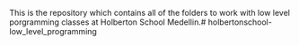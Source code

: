 This is the repository which contains all of the folders to work with low level porgramming classes at Holberton School Medellin.# holbertonschool-low_level_programming
